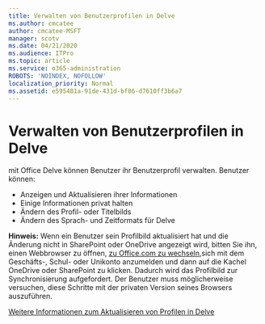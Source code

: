 ```yaml
---
title: Verwalten von Benutzerprofilen in Delve
ms.author: cmcatee
author: cmcatee-MSFT
manager: scotv
ms.date: 04/21/2020
ms.audience: ITPro
ms.topic: article
ms.service: o365-administration
ROBOTS: 'NOINDEX, NOFOLLOW'
localization_priority: Normal
ms.assetid: e595481a-91de-431d-bf86-d7610ff3b6a7
---
```


# <a name="manage-user-profiles-in-delve"></a>Verwalten von Benutzerprofilen in Delve

mit Office Delve können Benutzer ihr Benutzerprofil verwalten. Benutzer können:
  
- Anzeigen und Aktualisieren ihrer Informationen
- Einige Informationen privat halten
- Ändern des Profil- oder Titelbilds
- Ändern des Sprach- und Zeitformats für Delve

**Hinweis:** Wenn ein Benutzer sein Profilbild aktualisiert hat und die Änderung nicht in SharePoint oder OneDrive angezeigt wird, bitten Sie ihn, einen Webbrowser zu öffnen, [zu Office.com zu wechseln,](https://www.office.com)sich mit dem Geschäfts-, Schul- oder Unikonto anzumelden und dann auf die Kachel OneDrive oder SharePoint zu klicken. Dadurch wird das Profilbild zur Synchronisierung aufgefordert. Der Benutzer muss möglicherweise versuchen, diese Schritte mit der privaten Version seines Browsers auszuführen.
  
[Weitere Informationen zum Aktualisieren von Profilen in Delve](https://go.microsoft.com/fwlink/?linkid=735070)
